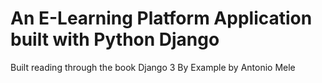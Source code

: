 # An E-Learning Platform Application built with Python Django
Built reading through the book Django 3 By Example by Antonio Mele  